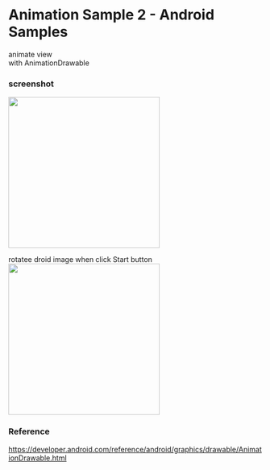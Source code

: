 Animation Sample 2 - Android Samples
===============

animate view <br/>
with AnimationDrawable <br/>

### screenshot <br/>
<image src="https://raw.githubusercontent.com/ohwada/Android_Samples/master/AnimationSample2/screenshot/screenshot_animation_main.png" width="300" /><br/>

rotatee droid image when click Start button<br/>
<image src="https://raw.githubusercontent.com/ohwada/Android_Samples/master/AnimationSample2/screenshot/rotation.png" width="300" /><br/>

### Reference <br/>
https://developer.android.com/reference/android/graphics/drawable/AnimationDrawable.html

